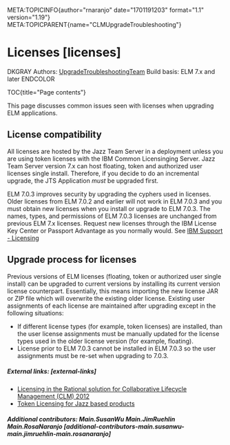 META:TOPICINFO{author="rnaranjo" date="1701191203" format="1.1"
version="1.19"} META:TOPICPARENT{name="CLMUpgradeTroubleshooting"}

# Licenses [licenses]

DKGRAY Authors: [UpgradeTroubleshootingTeam](UpgradeTroubleshootingTeam)
Build basis: ELM 7.x and later ENDCOLOR

TOC{title="Page contents"}

This page discusses common issues seen with licenses when upgrading ELM
applications.

## License compatibility

All licenses are hosted by the Jazz Team Server in a deployment unless
you are using token licenses with the IBM Common Licensinging Server.
Jazz Team Server version 7.x can host floating, token and authorized
user licenses single install. Therefore, if you decide to do an
incremental upgrade, the JTS Application *must* be upgraded first.

ELM 7.0.3 improves security by upgrading the cyphers used in licenses.
Older licenses from ELM 7.0.2 and earlier will not work in ELM 7.0.3 and
you must obtain new licenses when you install or upgrade to ELM 7.0.3.
The names, types, and permissions of ELM 7.0.3 licenses are unchanged
from previous ELM 7.x licenses. Request new licenses through the IBM
License Key Center or Passport Advantage as you normally would. See [IBM
Support -
Licensing](https://www.ibm.com/support/pages/ibm-support-licensing-start-page)

## Upgrade process for licenses

Previous versions of ELM licenses (floating, token or authorized user
single install) can be upgraded to current versions by installing its
current version license counterpart. Essentially, this means importing
the new license JAR or ZIP file which will overwrite the existing older
license. Existing user assignments of each license are maintained after
upgrading except in the following situations:

-   If different license types (for example, token licenses) are
    installed, than the user license assignments must be manually
    updated for the license types used in the older license version (for
    example, floating).
-   License prior to ELM 7.0.3 cannot be installed in ELM 7.0.3 so the
    user assignments must be re-set when upgrading to 7.0.3.

##### External links: [external-links]

-   [Licensing in the Rational solution for Collaborative Lifecycle
    Management (CLM) 2012](https://jazz.net/library/article/825/)
-   [Token Licensing for Jazz based
    products](https://jazz.net/library/article/559)

##### Additional contributors: Main.SusanWu Main.JimRuehlin Main.RosaNaranjo [additional-contributors-main.susanwu-main.jimruehlin-main.rosanaranjo]
